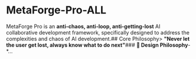 # MetaForge-Pro-ALL
MetaForge Pro is an **anti-chaos, anti-loop, anti-getting-lost** AI collaborative development framework, specifically designed to address the complexities and chaos of AI development.## Core Philosophy> **"Never let the user get lost, always know what to do next"**### **🎯 Design Philosophy**- *...
